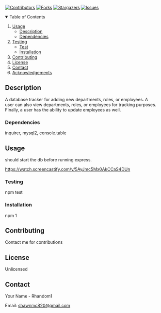 
  
  [![Contributors][contributors-shield]][contributors-url]
  [![Forks][forks-shield]][forks-url]
  [![Stargazers][stars-shield]][stars-url]
  [![Issues][issues-shield]][issues-url]
  
  

  <details open="open">
    <summary>Table of Contents</summary>
    <ol>
      <li>
        <a href="#about-the-project">Usage</a>
        <ul>
          <li><a href="#description">Description</a></li>
          <li><a href="#built-with">Dependencies</a></li>
        </ul>
      </li>
      <li>
        <a href="#getting-started">Testing</a>
        <ul>
          <li><a href="#test">Test</a></li>
          <li><a href="#installation">Installation</a></li>
        </ul>
      </li>  
      <li><a href="#contributing">Contributing</a></li>
      <li><a href="#license">License</a></li>
      <li><a href="#contact">Contact</a></li>
      <li><a href="#acknowledgements">Acknowledgements</a></li>
    </ol>
  </details>
  
  
  ## Description
  A database tracker for adding new departments, roles, or employees. A user can also view departments, roles, or employees for tracking purposes. Finally, a user has the ability to update employees as well.
  
  ### Dependencies
   inquirer, mysql2, console.table
  
  ## Usage
  should start the db before running express.

  https://watch.screencastify.com/v/5AyJmc5Mx0AkCCaS4DUn
  
  ### Testing
  npm test
  
  ### Installation
  npm 1

  ## Contributing
  Contact me for contributions
  
  ## License
  Unlicensed

  ## Contact
  
  Your Name - Rhandom1
  
  Email: shawnmc820@gmail.com
  
  <!-- MARKDOWN LINKS & IMAGES -->
  <!-- https://www.markdownguide.org/basic-syntax/#reference-style-links -->
  [contributors-shield]: https://img.shields.io/github/contributors/Rhandom1/Employee_Management_System.svg?style=for-the-badge
  [contributors-url]: https://github.com/Rhandom1/Best-README-Template/graphs/contributors
  [forks-shield]: https://img.shields.io/github/forks/Rhandom1/Employee_Management_System.svg?style=for-the-badge
  [forks-url]: https://github.com/Rhandom1/Best-README-Template/network/members
  [stars-shield]: https://img.shields.io/github/stars/Rhandom1/Employee_Management_System.svg?style=for-the-badge
  [stars-url]: https://github.com/Rhandom1/Best-README-Template/stargazers
  [issues-shield]: https://img.shields.io/github/issues/Rhandom1/Employee_Management_System.svg?style=for-the-badge
  [issues-url]: https://github.com/Rhandom1/Best-README-Template/issues
  
  [product-screenshot]: images/screenshot.png
  

